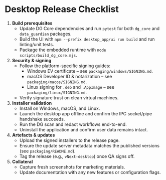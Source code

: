# Desktop Release Checklist

1. **Build prerequisites**
   - Update DG Core dependencies and run `pytest` for both `dg_core` and `data_guardian` packages.
   - Build the UI with `npm --prefix desktop_app/ui run build` and run linting/unit tests.
   - Package the embedded runtime with `node scripts/build_dg_core.mjs`.
2. **Security & signing**
   - Follow the platform-specific signing guides:
     - Windows EV certificate – see `packaging/windows/SIGNING.md`.
     - macOS Developer ID & notarization – see `packaging/macos/SIGNING.md`.
     - Linux signing for `.deb` and `.AppImage` – see `packaging/linux/SIGNING.md`.
   - Verify signature trust on clean virtual machines.
3. **Installer validation**
   - Install on Windows, macOS, and Linux.
   - Launch the desktop app offline and confirm the IPC socket/pipe handshake succeeds.
   - Run the DG scan and redact workflows end-to-end.
   - Uninstall the application and confirm user data remains intact.
4. **Artefacts & updates**
   - Upload the signed installers to the release page.
   - Ensure the update server metadata matches the published versions (see `packaging/README.md`).
   - Tag the release (e.g., `vNext-desktop`) once QA signs off.
5. **Collateral**
   - Capture fresh screenshots for marketing materials.
   - Update documentation with any new features or configuration flags.
